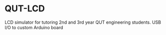 # QUT-LCD
LCD simulator for tutoring 2nd and 3rd year QUT engineering students.  USB I/O to custom Arduino board
